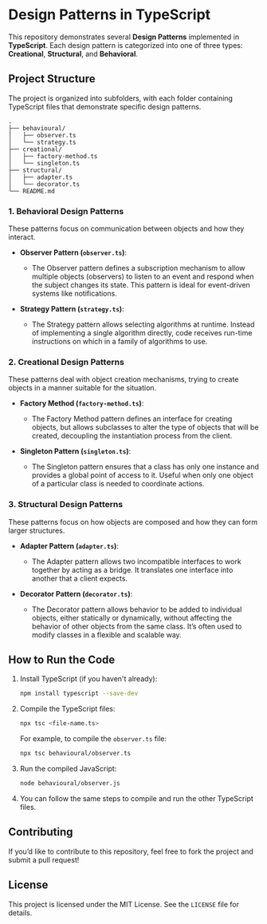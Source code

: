 
# Design Patterns in TypeScript

This repository demonstrates several **Design Patterns** implemented in **TypeScript**. Each design pattern is categorized into one of three types: **Creational**, **Structural**, and **Behavioral**.

## Project Structure

The project is organized into subfolders, with each folder containing TypeScript files that demonstrate specific design patterns.

```
.
├── behavioural/
│   ├── observer.ts
│   └── strategy.ts
├── creational/
│   ├── factory-method.ts
│   └── singleton.ts
├── structural/
│   ├── adapter.ts
│   └── decorator.ts
└── README.md
```

### 1. **Behavioral Design Patterns**

These patterns focus on communication between objects and how they interact.

- **Observer Pattern (`observer.ts`)**: 
  - The Observer pattern defines a subscription mechanism to allow multiple objects (observers) to listen to an event and respond when the subject changes its state. This pattern is ideal for event-driven systems like notifications.
  
- **Strategy Pattern (`strategy.ts`)**: 
  - The Strategy pattern allows selecting algorithms at runtime. Instead of implementing a single algorithm directly, code receives run-time instructions on which in a family of algorithms to use.

### 2. **Creational Design Patterns**

These patterns deal with object creation mechanisms, trying to create objects in a manner suitable for the situation.

- **Factory Method (`factory-method.ts`)**:
  - The Factory Method pattern defines an interface for creating objects, but allows subclasses to alter the type of objects that will be created, decoupling the instantiation process from the client.

- **Singleton Pattern (`singleton.ts`)**:
  - The Singleton pattern ensures that a class has only one instance and provides a global point of access to it. Useful when only one object of a particular class is needed to coordinate actions.

### 3. **Structural Design Patterns**

These patterns focus on how objects are composed and how they can form larger structures.

- **Adapter Pattern (`adapter.ts`)**:
  - The Adapter pattern allows two incompatible interfaces to work together by acting as a bridge. It translates one interface into another that a client expects.

- **Decorator Pattern (`decorator.ts`)**:
  - The Decorator pattern allows behavior to be added to individual objects, either statically or dynamically, without affecting the behavior of other objects from the same class. It’s often used to modify classes in a flexible and scalable way.

## How to Run the Code

1. Install TypeScript (if you haven't already):

   ```bash
   npm install typescript --save-dev
   ```

2. Compile the TypeScript files:

   ```bash
   npx tsc <file-name.ts>
   ```

   For example, to compile the `observer.ts` file:

   ```bash
   npx tsc behavioural/observer.ts
   ```

3. Run the compiled JavaScript:

   ```bash
   node behavioural/observer.js
   ```

4. You can follow the same steps to compile and run the other TypeScript files.

## Contributing

If you’d like to contribute to this repository, feel free to fork the project and submit a pull request!

## License

This project is licensed under the MIT License. See the `LICENSE` file for details.
